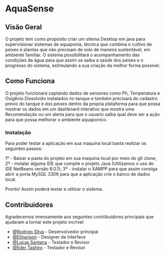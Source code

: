 # AquaSense

## Visão Geral

O projeto tem como propósito criar um sitema Desktop em java para supervisionar sistemas de aquaponia, técnica que combina o cultivo de peixes e plantas que não precisam de solo de maneira sustentável, em ambiente familiar. O sistema possibilitará o acompanhamento das condições da água para que assim se saiba a saúde dos peixes e o progresso do sistema, estimulando a sua criação da melhor forma possivel.

## Como Funciona

O projeto funcionará captando dados de sensores como Ph, Temperatura e Oxigênio Dissolvido instalados no tanque e também precisará do cadastro previo do tanque e dos peixes dentro da propria plataforma para que possa mostrar os dados em um dashboard interativo que mostra uma Recomendação ou um alerta para que o usuario saiba qual deve ser a ação para que possa melhorar o ambiente aquaponico. 

### Instalação

Para poder testar a aplicação em sua maquina local basta realizar os seguintes passos:

1º - Baixar a pasta do projeto em sua maquina local por meio do git clone;
2º - instalar alguma IDE que compile o projeto Java (Utilizamos o uso do IDE NetBeans versão 8.0.1);
3º - instalar o XAMPP para que assim consiga abrir a porta MySQL 3306 para que a aplicação crie o banco de dados local.

Pronto! Assim poderá testar e utilizar o sistema.

## Contribuidores

Agradecemos imensamente aos seguintes contribuidores principais que ajudaram a tornar este projeto incrível:

- [@Rodrigo SIlva](https://github.com/RodrigoSilvaPereira) - Desenvolvedor principal
- [@Eliharison](https://github.com/Eliharison) - Designer de Interface
- [@Lucas Santana](https://github.com/LucasLiSan) - Testador e Revisor
- [@Eder Tashiro](https://github.com/eder-tashiro) - Testador e Revisor
